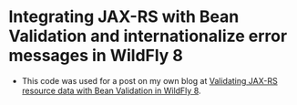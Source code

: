 # Integrating JAX-RS with Bean Validation and internationalize error messages in WildFly 8

* This code was used for a post on my own blog at [Validating JAX-RS resource data with Bean Validation in WildFly 8]().
